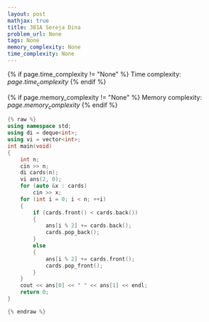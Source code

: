 ```yaml
---
layout: post
mathjax: true
title: 381A Sereja Dina
problem_url: None
tags: None
memory_complexity: None
time_complexity: None
---
```




{% if page.time_complexity != "None" %}
Time complexity: ${{ page.time_complexity }}$
{% endif %}

{% if page.memory_complexity != "None" %}
Memory complexity: ${{ page.memory_complexity }}$
{% endif %}

```cpp
{% raw %}
using namespace std;
using di = deque<int>;
using vi = vector<int>;
int main(void)
{
    int n;
    cin >> n;
    di cards(n);
    vi ans(2, 0);
    for (auto &x : cards)
        cin >> x;
    for (int i = 0; i < n; ++i)
    {
        if (cards.front() < cards.back())
        {
            ans[i % 2] += cards.back();
            cards.pop_back();
        }
        else
        {
            ans[i % 2] += cards.front();
            cards.pop_front();
        }
    }
    cout << ans[0] << " " << ans[1] << endl;
    return 0;
}

{% endraw %}
```